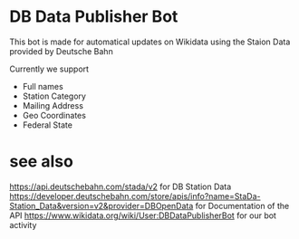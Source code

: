 # DB Data Publisher Bot
This bot is made for automatical updates on Wikidata using the Staion Data provided by Deutsche Bahn

Currently we support
* Full names
* Station Category
* Mailing Address
* Geo Coordinates
* Federal State



# see also
https://api.deutschebahn.com/stada/v2 for DB Station Data
https://developer.deutschebahn.com/store/apis/info?name=StaDa-Station_Data&version=v2&provider=DBOpenData for Documentation of the API
https://www.wikidata.org/wiki/User:DBDataPublisherBot for our bot activity
